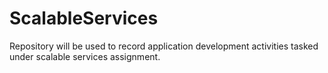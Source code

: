# ScalableServices
Repository will be used to record application development activities tasked under scalable services assignment. 
